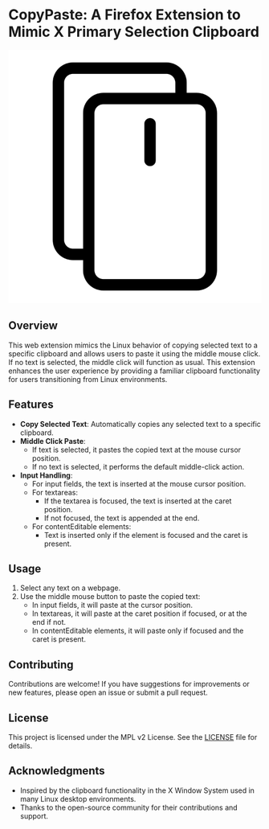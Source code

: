 # CopyPaste: A Firefox Extension to Mimic X Primary Selection Clipboard

<p align="center">
  <img src="https://github.com/jbellue/copyPaste-webExt/blob/main/icons/icon.svg?raw=true" alt="Logo"/>
</p>

## Overview

This web extension mimics the Linux behavior of copying selected text to a specific clipboard and allows users to paste it using the middle mouse click. If no text is selected, the middle click will function as usual. This extension enhances the user experience by providing a familiar clipboard functionality for users transitioning from Linux environments.

## Features

- **Copy Selected Text**: Automatically copies any selected text to a specific clipboard.
- **Middle Click Paste**: 
  - If text is selected, it pastes the copied text at the mouse cursor position.
  - If no text is selected, it performs the default middle-click action.
- **Input Handling**:
  - For input fields, the text is inserted at the mouse cursor position.
  - For textareas:
    - If the textarea is focused, the text is inserted at the caret position.
    - If not focused, the text is appended at the end.
  - For contentEditable elements:
    - Text is inserted only if the element is focused and the caret is present.

## Usage

1. Select any text on a webpage.
2. Use the middle mouse button to paste the copied text:
   - In input fields, it will paste at the cursor position.
   - In textareas, it will paste at the caret position if focused, or at the end if not.
   - In contentEditable elements, it will paste only if focused and the caret is present.

## Contributing

Contributions are welcome! If you have suggestions for improvements or new features, please open an issue or submit a pull request.

## License

This project is licensed under the MPL v2 License. See the [LICENSE](LICENSE) file for details.

## Acknowledgments

- Inspired by the clipboard functionality in the X Window System used in many Linux desktop environments.
- Thanks to the open-source community for their contributions and support.
